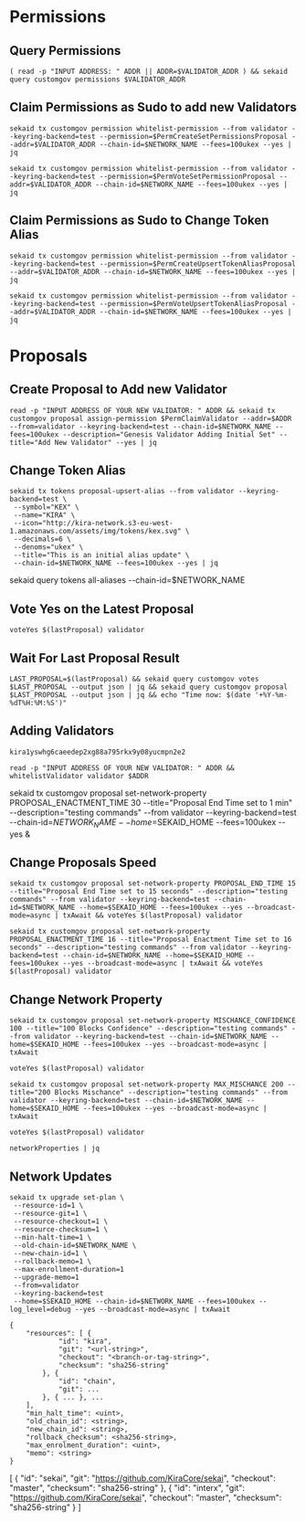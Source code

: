 
# Permissions

## Query Permissions

```
( read -p "INPUT ADDRESS: " ADDR || ADDR=$VALIDATOR_ADDR ) && sekaid query customgov permissions $VALIDATOR_ADDR
```


## Claim Permissions as Sudo to add new Validators

```
sekaid tx customgov permission whitelist-permission --from validator --keyring-backend=test --permission=$PermCreateSetPermissionsProposal --addr=$VALIDATOR_ADDR --chain-id=$NETWORK_NAME --fees=100ukex --yes | jq

sekaid tx customgov permission whitelist-permission --from validator --keyring-backend=test --permission=$PermVoteSetPermissionProposal --addr=$VALIDATOR_ADDR --chain-id=$NETWORK_NAME --fees=100ukex --yes | jq
```

## Claim Permissions as Sudo to Change Token Alias

```
sekaid tx customgov permission whitelist-permission --from validator --keyring-backend=test --permission=$PermCreateUpsertTokenAliasProposal --addr=$VALIDATOR_ADDR --chain-id=$NETWORK_NAME --fees=100ukex --yes | jq

sekaid tx customgov permission whitelist-permission --from validator --keyring-backend=test --permission=$PermVoteUpsertTokenAliasProposal --addr=$VALIDATOR_ADDR --chain-id=$NETWORK_NAME --fees=100ukex --yes | jq
```

# Proposals

## Create Proposal to Add new Validator
```
read -p "INPUT ADDRESS OF YOUR NEW VALIDATOR: " ADDR && sekaid tx customgov proposal assign-permission $PermClaimValidator --addr=$ADDR --from=validator --keyring-backend=test --chain-id=$NETWORK_NAME --fees=100ukex --description="Genesis Validator Adding Initial Set" --title="Add New Validator" --yes | jq
```

## Change Token Alias
```
sekaid tx tokens proposal-upsert-alias --from validator --keyring-backend=test \
 --symbol="KEX" \
 --name="KIRA" \
 --icon="http://kira-network.s3-eu-west-1.amazonaws.com/assets/img/tokens/kex.svg" \
 --decimals=6 \
 --denoms="ukex" \
 --title="This is an initial alias update" \
 --chain-id=$NETWORK_NAME --fees=100ukex --yes | jq
```

sekaid query tokens all-aliases --chain-id=$NETWORK_NAME

## Vote Yes on the Latest Proposal

```
voteYes $(lastProposal) validator
```

## Wait For Last Proposal Result

```
LAST_PROPOSAL=$(lastProposal) && sekaid query customgov votes $LAST_PROPOSAL --output json | jq && sekaid query customgov proposal $LAST_PROPOSAL --output json | jq && echo "Time now: $(date '+%Y-%m-%dT%H:%M:%S')"
```
## Adding Validators
```
kira1yswhg6caeedep2xg88a795rkx9y08yucmpn2e2

read -p "INPUT ADDRESS OF YOUR NEW VALIDATOR: " ADDR && whitelistValidator validator $ADDR
```


sekaid tx customgov proposal set-network-property PROPOSAL_ENACTMENT_TIME 30 --title="Proposal End Time set to 1 min" --description="testing commands" --from validator --keyring-backend=test --chain-id=$NETWORK_NAME --home=$SEKAID_HOME --fees=100ukex --yes &

## Change Proposals Speed
```
sekaid tx customgov proposal set-network-property PROPOSAL_END_TIME 15 --title="Proposal End Time set to 15 seconds" --description="testing commands" --from validator --keyring-backend=test --chain-id=$NETWORK_NAME --home=$SEKAID_HOME --fees=100ukex --yes --broadcast-mode=async | txAwait && voteYes $(lastProposal) validator

sekaid tx customgov proposal set-network-property PROPOSAL_ENACTMENT_TIME 16 --title="Proposal Enactment Time set to 16 seconds" --description="testing commands" --from validator --keyring-backend=test --chain-id=$NETWORK_NAME --home=$SEKAID_HOME --fees=100ukex --yes --broadcast-mode=async | txAwait && voteYes $(lastProposal) validator
```

## Change Network Property

```
sekaid tx customgov proposal set-network-property MISCHANCE_CONFIDENCE 100 --title="100 Blocks Confidence" --description="testing commands" --from validator --keyring-backend=test --chain-id=$NETWORK_NAME --home=$SEKAID_HOME --fees=100ukex --yes --broadcast-mode=async | txAwait

voteYes $(lastProposal) validator

sekaid tx customgov proposal set-network-property MAX_MISCHANCE 200 --title="200 Blocks Mischance" --description="testing commands" --from validator --keyring-backend=test --chain-id=$NETWORK_NAME --home=$SEKAID_HOME --fees=100ukex --yes --broadcast-mode=async | txAwait 

voteYes $(lastProposal) validator

networkProperties | jq
```
## Network Updates

```
sekaid tx upgrade set-plan \
 --resource-id=1 \
 --resource-git=1 \
 --resource-checkout=1 \
 --resource-checksum=1 \
 --min-halt-time=1 \
 --old-chain-id=$NETWORK_NAME \
 --new-chain-id=1 \
 --rollback-memo=1 \
 --max-enrollment-duration=1 
 --upgrade-memo=1 
 --from=validator 
 --keyring-backend=test 
 --home=$SEKAID_HOME --chain-id=$NETWORK_NAME --fees=100ukex --log_level=debug --yes --broadcast-mode=async | txAwait 

```

```
{
    "resources": [ {
            "id": "kira",
            "git": "<url-string>",
            "checkout": "<branch-or-tag-string>",
            "checksum": "sha256-string"
        }, {
            "id": "chain",
            "git": ...
        }, { ... }, ...
    ],
    "min_halt_time": <uint>,
    "old_chain_id": <string>,
    "new_chain_id": <string>,
    "rollback_checksum": <sha256-string>,
    "max_enrolment_duration": <uint>,
    "memo": <string>
}
```


[ {
            "id": "sekai",
            "git": "https://github.com/KiraCore/sekai",
            "checkout": "master",
            "checksum": "sha256-string"
        }, {
            "id": "interx",
            "git": "https://github.com/KiraCore/sekai",
            "checkout": "master",
            "checksum": "sha256-string"
        }
    ]